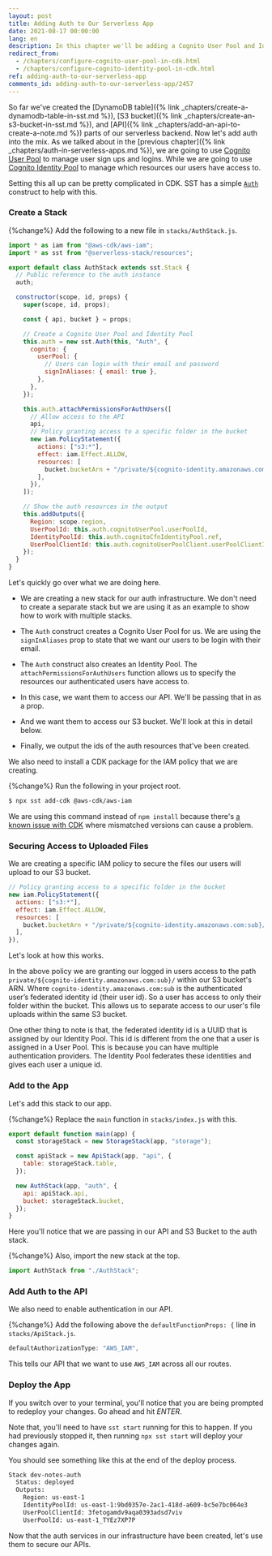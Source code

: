 ```yaml
---
layout: post
title: Adding Auth to Our Serverless App
date: 2021-08-17 00:00:00
lang: en
description: In this chapter we'll be adding a Cognito User Pool and Identity Pool to our serverless app. We'll be using SST's higher-level Auth construct to make this easy.
redirect_from:
  - /chapters/configure-cognito-user-pool-in-cdk.html
  - /chapters/configure-cognito-identity-pool-in-cdk.html
ref: adding-auth-to-our-serverless-app
comments_id: adding-auth-to-our-serverless-app/2457
---
```


So far we've created the [DynamoDB table]({% link _chapters/create-a-dynamodb-table-in-sst.md %}), [S3 bucket]({% link _chapters/create-an-s3-bucket-in-sst.md %}), and [API]({% link _chapters/add-an-api-to-create-a-note.md %}) parts of our serverless backend. Now let's add auth into the mix. As we talked about in the [previous chapter]({% link _chapters/auth-in-serverless-apps.md %}), we are going to use [Cognito User Pool](https://aws.amazon.com/cognito/) to manage user sign ups and logins. While we are going to use [Cognito Identity Pool](https://docs.aws.amazon.com/cognito/latest/developerguide/cognito-identity.html) to manage which resources our users have access to.

Setting this all up can be pretty complicated in CDK. SST has a simple [`Auth`](https://docs.serverless-stack.com/constructs/Auth) construct to help with this.

### Create a Stack

{%change%} Add the following to a new file in `stacks/AuthStack.js`.

``` js
import * as iam from "@aws-cdk/aws-iam";
import * as sst from "@serverless-stack/resources";

export default class AuthStack extends sst.Stack {
  // Public reference to the auth instance
  auth;

  constructor(scope, id, props) {
    super(scope, id, props);

    const { api, bucket } = props;

    // Create a Cognito User Pool and Identity Pool
    this.auth = new sst.Auth(this, "Auth", {
      cognito: {
        userPool: {
          // Users can login with their email and password
          signInAliases: { email: true },
        },
      },
    });

    this.auth.attachPermissionsForAuthUsers([
      // Allow access to the API
      api,
      // Policy granting access to a specific folder in the bucket
      new iam.PolicyStatement({
        actions: ["s3:*"],
        effect: iam.Effect.ALLOW,
        resources: [
          bucket.bucketArn + "/private/${cognito-identity.amazonaws.com:sub}/*",
        ],
      }),
    ]);

    // Show the auth resources in the output
    this.addOutputs({
      Region: scope.region,
      UserPoolId: this.auth.cognitoUserPool.userPoolId,
      IdentityPoolId: this.auth.cognitoCfnIdentityPool.ref,
      UserPoolClientId: this.auth.cognitoUserPoolClient.userPoolClientId,
    });
  }
}
```

Let's quickly go over what we are doing here.

- We are creating a new stack for our auth infrastructure. We don't need to create a separate stack but we are using it as an example to show how to work with multiple stacks.

- The `Auth` construct creates a Cognito User Pool for us. We are using the `signInAliases` prop to state that we want our users to be login with their email.

- The `Auth` construct also creates an Identity Pool. The `attachPermissionsForAuthUsers` function allows us to specify the resources our authenticated users have access to.

- In this case, we want them to access our API. We'll be passing that in as a prop.

- And we want them to access our S3 bucket. We'll look at this in detail below.

- Finally, we output the ids of the auth resources that've been created.

We also need to install a CDK package for the IAM policy that we are creating.

{%change%} Run the following in your project root.

``` bash
$ npx sst add-cdk @aws-cdk/aws-iam
```

We are using this command instead of `npm install` because there's [a known issue with CDK](https://docs.serverless-stack.com/known-issues) where mismatched versions can cause a problem.

### Securing Access to Uploaded Files

We are creating a specific IAM policy to secure the files our users will upload to our S3 bucket.

``` js
// Policy granting access to a specific folder in the bucket
new iam.PolicyStatement({
  actions: ["s3:*"],
  effect: iam.Effect.ALLOW,
  resources: [
    bucket.bucketArn + "/private/${cognito-identity.amazonaws.com:sub}/*",
  ],
}),
```

Let's look at how this works.

In the above policy we are granting our logged in users access to the path `private/${cognito-identity.amazonaws.com:sub}/` within our S3 bucket's ARN. Where `cognito-identity.amazonaws.com:sub` is the authenticated user’s federated identity id (their user id). So a user has access to only their folder within the bucket. This allows us to separate access to our user's file uploads within the same S3 bucket.

One other thing to note is that, the federated identity id is a UUID that is assigned by our Identity Pool. This id is different from the one that a user is assigned in a User Pool. This is because you can have multiple authentication providers. The Identity Pool federates these identities and gives each user a unique id.

### Add to the App

Let's add this stack to our app.

{%change%} Replace the `main` function in `stacks/index.js` with this.

``` js
export default function main(app) {
  const storageStack = new StorageStack(app, "storage");

  const apiStack = new ApiStack(app, "api", {
    table: storageStack.table,
  });

  new AuthStack(app, "auth", {
    api: apiStack.api,
    bucket: storageStack.bucket,
  });
}
```

Here you'll notice that we are passing in our API and S3 Bucket to the auth stack.

{%change%} Also, import the new stack at the top.

``` js
import AuthStack from "./AuthStack";
```

### Add Auth to the API

We also need to enable authentication in our API.

{%change%} Add the following above the `defaultFunctionProps: {` line in `stacks/ApiStack.js`.

``` js
defaultAuthorizationType: "AWS_IAM",
```

This tells our API that we want to use `AWS_IAM` across all our routes.

### Deploy the App

If you switch over to your terminal, you'll notice that you are being prompted to redeploy your changes. Go ahead and hit _ENTER_.

Note that, you'll need to have `sst start` running for this to happen. If you had previously stopped it, then running `npx sst start` will deploy your changes again.

You should see something like this at the end of the deploy process.

``` bash
Stack dev-notes-auth
  Status: deployed
  Outputs:
    Region: us-east-1
    IdentityPoolId: us-east-1:9bd0357e-2ac1-418d-a609-bc5e7bc064e3
    UserPoolClientId: 3fetogamdv9aqa0393adsd7viv
    UserPoolId: us-east-1_TYEz7XP7P
```

Now that the auth services in our infrastructure have been created, let's use them to secure our APIs.
